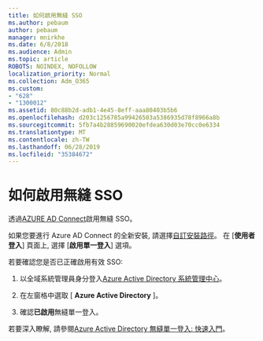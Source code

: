 ```yaml
---
title: 如何啟用無縫 SSO
ms.author: pebaum
author: pebaum
manager: mnirkhe
ms.date: 6/8/2018
ms.audience: Admin
ms.topic: article
ROBOTS: NOINDEX, NOFOLLOW
localization_priority: Normal
ms.collection: Adm_O365
ms.custom:
- "628"
- "1300012"
ms.assetid: 80c88b2d-adb1-4e45-8eff-aaa80403b5b6
ms.openlocfilehash: d203c1256785a99426503a5386935d78f8966a8b
ms.sourcegitcommit: 5fb7a4b28859690020efdea630d03e70cc0e6334
ms.translationtype: MT
ms.contentlocale: zh-TW
ms.lasthandoff: 06/28/2019
ms.locfileid: "35384672"
---
```

# <a name="how-to-enable-seamless-sso"></a>如何啟用無縫 SSO

透過[AZURE AD Connect](https://docs.microsoft.com/azure/active-directory/connect/active-directory-aadconnect)啟用無縫 SSO。
  
如果您要進行 Azure AD Connect 的全新安裝, 請選擇[自訂安裝路徑](https://docs.microsoft.com/azure/active-directory/connect/active-directory-aadconnect-get-started-custom)。 在 [**使用者登入**] 頁面上, 選擇 [**啟用單一登入**] 選項。
  
若要確認您是否已正確啟用有效 SSO:
  
1. 以全域系統管理員身分登入[Azure Active Directory 系統管理中心](https://aad.portal.azure.com)。

2. 在左窗格中選取 [ **Azure Active Directory** ]。

3. 確認**已啟用**無縫單一登入。

若要深入瞭解, 請參閱[Azure Active Directory 無縫單一登入: 快速入門](https://docs.microsoft.com/azure/active-directory/connect/active-directory-aadconnect-sso-quick-start)。
  
